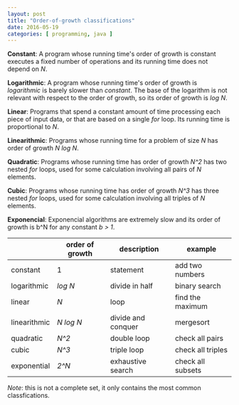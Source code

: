 ```yaml
---
layout: post
title: "Order-of-growth classifications"
date: 2016-05-19
categories: [ programming, java ]
---
```


**Constant**: A program whose running time's order of growth is constant executes a fixed number of operations and its
running time does not depend on *N*.

**Logarithmic**: A program whose running time's order of growth is *logarithmic* is barely slower than *constant*. The
base of the logarithm is not relevant with respect to the order of growth, so its order of growth is *log N*.

**Linear**: Programs that spend a constant amount of time processing each piece of input data, or that are based on a
single *for* loop. Its running time is proportional to *N*.

**Linearithmic**: Programs whose running time for a problem of size *N* has order of growth *N log N*.

**Quadratic**: Programs whose running time has order of growth *N^2* has two nested *for* loops, used for some
calculation involving all pairs of *N* elements.

**Cubic**: Programs whose running time has order of growth *N^3* has three nested *for* loops, used for some calculation
involving all triples of *N* elements.

**Exponencial**: Exponencial algorithms are extremely slow and its order of growth is b^N for any constant *b > 1*.

|              | order of growth | description        | example           |
|--------------|-----------------|--------------------|-------------------|
| constant     | 1               | statement          | add two numbers   |
| logarithmic  | *log N*         | divide in half     | binary search     |
| linear       | *N*             | loop               | find the maximum  |
| linearithmic | *N log N*       | divide and conquer | mergesort         |
| quadratic    | *N^2*           | double loop        | check all pairs   |
| cubic        | *N^3*           | triple loop        | check all triples |
| exponential  | *2^N*           | exhaustive search  | check all subsets |

*Note*: this is not a complete set, it only contains the most common classfications.
